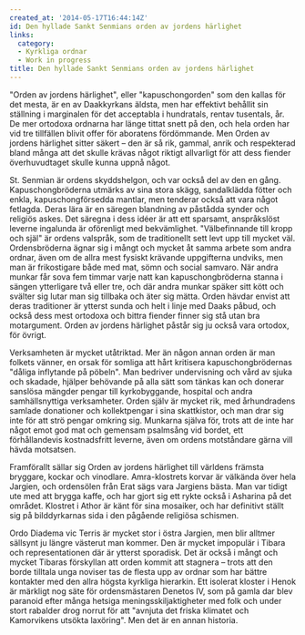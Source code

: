 ```yaml
---
created_at: '2014-05-17T16:44:14Z'
id: Den hyllade Sankt Senmians orden av jordens härlighet
links:
  category:
  - Kyrkliga ordnar
  - Work in progress
title: Den hyllade Sankt Senmians orden av jordens härlighet
---
```


"Orden av jordens härlighet", eller "kapuschongorden" som den kallas för det mesta, är en av
Daakkyrkans äldsta, men har effektivt behållit sin ställning i marginalen för det acceptabla i
hundratals, rentav tusentals, år. De mer ortodoxa ordnarna har länge tittat snett på den, och hela
orden har vid tre tillfällen blivit offer för aboratens fördömmande. Men Orden av jordens härlighet
sitter säkert – den är så rik, gammal, anrik och respekterad bland många att det skulle krävas något
riktigt allvarligt för att dess fiender överhuvudtaget skulle kunna uppnå något.

St. Senmian är ordens skyddshelgon, och var också del av den en gång. Kapuschongbröderna utmärks av
sina stora skägg, sandalklädda fötter och enkla, kapuschongförsedda mantlar, men tenderar också att
vara något fetlagda. Deras lära är en säregen blandning av påstådda synder och religiös askes. Det
säregna i dess idéer är att ett sparsamt, anspråkslöst leverne ingalunda är oförenligt med
bekvämlighet. "Välbefinnande till kropp och själ" är ordens valspråk, som de traditionellt sett levt
upp till mycket väl. Ordensbröderna ägnar sig i mångt och mycket åt samma arbete som andra ordnar,
även om de allra mest fysiskt krävande uppgifterna undviks, men man är frikostigare både med mat,
sömn och social samvaro. När andra munkar får sova fem timmar varje natt kan kapuschongbröderna
stanna i sängen ytterligare två eller tre, och där andra munkar späker sitt kött och svälter sig
lutar man sig tillbaka och äter sig mätta. Orden hävdar envist att deras traditioner är ytterst
sunda och helt i linje med Daaks påbud, och också dess mest ortodoxa och bittra fiender finner sig
stå utan bra motargument. Orden av jordens härlighet påstår sig ju också vara ortodox, för övrigt.

Verksamheten är mycket utåtriktad. Mer än någon annan orden är man folkets vänner, en orsak för
somliga att hårt kritisera kapuschongbrödernas "dåliga inflytande på pöbeln". Man bedriver
undervisning och vård av sjuka och skadade, hjälper behövande på alla sätt som tänkas kan och
donerar sanslösa mängder pengar till kyrkobyggande, hospital och andra samhällsnyttiga verksamheter.
Orden själv är mycket rik, med århundradens samlade donationer och kollektpengar i sina skattkistor,
och man drar sig inte för att strö pengar omkring sig. Munkarna själva för, trots att de inte har
något emot god mat och gemensam psalmsång vid bordet, ett förhållandevis kostnadsfritt leverne, även
om ordens motståndare gärna vill hävda motsatsen.

Framförallt sällar sig Orden av jordens härlighet till världens främsta bryggare, kockar och
vinodlare. Amra-klostrets korvar är välkända över hela Jargien, och ordensölen från Erat sägs vara
Jargiens bästa. Man var tidigt ute med att brygga kaffe, och har gjort sig ett rykte också i
Asharina på det området. Klostret i Athor är känt för sina mosaiker, och har definitivt ställt sig
på bilddyrkarnas sida i den pågående religiösa schismen.

Ordo Diadema vic Terris är mycket stor i östra Jargien, men blir alltmer sällsynt ju längre västerut
man kommer. Den är mycket impopulär i Tibara och representationen där är ytterst sporadisk. Det är
också i mångt och mycket Tibaras förskyllan att orden kommit att stagnera – trots att den borde
tilltala unga noviser tas de flesta upp av ordnar som har bättre kontakter med den allra högsta
kyrkliga hierarkin. Ett isolerat kloster i Henok är märkligt nog säte för ordensmästaren Denetos IV,
som på gamla dar blev paranoid efter många hetsiga meningsskiljaktigheter med folk och under stort
rabalder drog norrut för att "avnjuta det friska klimatet och Kamorvikens utsökta laxöring". Men det
är en annan historia.